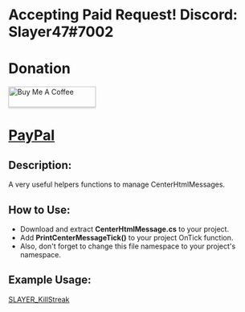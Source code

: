 # Accepting Paid Request! Discord: Slayer47#7002
# Donation
<a href="https://www.buymeacoffee.com/slayer47" target="_blank"><img src="https://www.buymeacoffee.com/assets/img/custom_images/orange_img.png" alt="Buy Me A Coffee" style="height: 41px !important;width: 174px !important;box-shadow: 0px 3px 2px 0px rgba(190, 190, 190, 0.5) !important;-webkit-box-shadow: 0px 3px 2px 0px rgba(190, 190, 190, 0.5) !important;" ></a>

# [PayPal](https://www.paypal.me/ZakriaMansoor)

## Description:
A very useful helpers functions to manage CenterHtmlMessages.

## How to Use:

- Download and extract **CenterHtmlMessage.cs** to your project.
- Add **PrintCenterMessageTick()** to your project OnTick function.
- Also, don't forget to change this file namespace to your project's namespace.

## Example Usage:

[SLAYER_KillStreak](https://github.com/zakriamansoor47/SLAYER_KillStreak)


